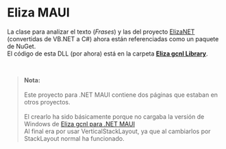 # Eliza MAUI

La clase para analizar el texto (_Frases_) y las del proyecto [ElizaNET](https://github.com/elGuille-info/ElizaNET) (convertidas de VB.NET a C#) ahora están referenciadas como un paquete de NuGet.<br>
El código de esta DLL (por ahora) está en la carpeta [**Eliza gcnl Library**](https://github.com/elGuille-info/Eliza_MAUI/tree/master/Eliza%20gcnl%20Library).<br>


<br>

> **Nota:** <br>
> <br>
> Este proyecto para .NET MAUI contiene dos páginas que estaban en otros proyectos.<br>
> <br>
> El crearlo ha sido básicamente porque no cargaba la versión de Windows de [Eliza gcnl para .NET MAUI](https://github.com/elGuille-info/Eliza-gcnl-MAUI)<br>
> Al final era por usar VerticalStackLayout, ya que al cambiarlos por StackLayout normal ha funcionado.<br>

